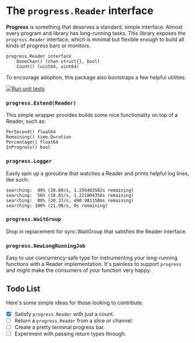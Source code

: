 # The `progress.Reader` interface


**Progress** is something that deserves a standard, simple interface. Almost every program and library has long-running tasks. This library exposes the `progress.Reader` interface, which is minimal but flexible enough to build all kinds of progress bars or monitors.

    progress.Reader interface
	    DoneChan() (chan struct{}, bool)
	    Count() (uint64, uint64)

To encourage adoption, this package also bootstraps a few helpful utilities.

[![Run unit tests](https://github.com/libfor/progress/actions/workflows/test_on_push.yaml/badge.svg)](https://github.com/libfor/progress/actions/workflows/test_on_push.yaml) 

### `progress.Extend(Reader)`

This simple wrapper provides builds some nice functionality on top of a Reader, such as: 

    PerSecond() float64
    Remaining() time.Duration
    Percentage() float64
    InProgress() bool

### `progress.Logger`

Easily spin up a goroutine that watches a Reader and prints helpful log lines, like such:

    searching:  49% (20.69/s, 1.256483582s remaining)
    searching:  56% (18.01/s, 1.221804358s remaining)
    searching:  80% (20.37/s, 490.981158ms remaining)
    searching: 100% (21.98/s, 0s remaining)

### `progress.WaitGroup`

Drop in replacement for sync.WaitGroup that satisfies the Reader interface.

### `progress.NewLongRunningJob`

Easy to use concurrency-safe type for instrumenting your long-running functions with a Reader implementation. It's painless to support `progress` and might make the consumers of your function very happy.

## Todo List

Here's some simple ideas for those looking to contribute.

- [x] Satisfy `progress.Reader` with just a count.
- [ ] Return a `progress.Reader` from a slice or channel.
- [ ] Create a pretty terminal progress bar.
- [ ] Experiment with passing return types through.